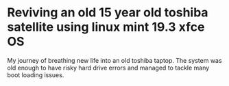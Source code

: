 # Reviving an old 15 year old toshiba satellite using linux mint 19.3 xfce OS
My journey of breathing new life into an old toshiba taptop.
The system was old enough to have risky hard drive errors and managed to tackle many boot loading issues.